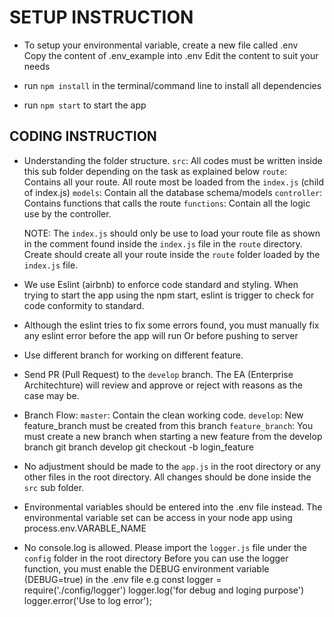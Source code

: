 # SETUP INSTRUCTION

- To setup your environmental variable, create a new file called .env  
  Copy the content of .env_example into .env 
  Edit the content to suit your needs

- run `npm install` in the terminal/command line to install all dependencies

- run `npm start` to start the app


## CODING INSTRUCTION

- Understanding the folder structure.
  `src`: All codes must be written inside this sub folder depending on the task as explained below
  `route`: Contains all your route. All route most be loaded from the `index.js` (child of index.js)
  `models`: Contain all the database schema/models
  `controller`: Contains functions that calls the route
  `functions`: Contain all the logic use by the controller.  

  NOTE: The `index.js` should only be use to load your route file as shown in the comment found inside the `index.js` file in the `route` directory. Create should create all your route inside the `route` folder loaded by the `index.js` file. 

- We use Eslint (airbnb) to enforce code standard and styling.
  When trying to start the app using the npm start, eslint is trigger to check for code conformity to standard.

- Although the eslint tries to fix some errors found, you must manually fix any eslint error before the app will run 
  Or before pushing to server

- Use different branch for working on different feature.

- Send PR (Pull Request) to the `develop` branch. 
  The EA (Enterprise Architechture) will review and approve or reject with reasons as the case may be.

- Branch Flow:
  `master`: Contain the clean working code.
  `develop`: New feature_branch must be created from this branch
  `feature_branch`: You must create a new branch when starting a new feature from the develop branch 
                    git branch develop
                    git checkout -b login_feature

- No adjustment should be made to the `app.js` in the root directory or any other files in the root directory. 
  All changes should be done inside the `src` sub folder.

- Environmental variables should be entered into the .env file instead. 
  The environmental variable set can be access in your node app using process.env.VARABLE_NAME

- No console.log is allowed. Please import the `logger.js` file under the `config` folder in the root directory
  Before you can use the logger function, you must enable the DEBUG environment variable (DEBUG=true) in the .env file
  e.g const logger = require('./config/logger')
      logger.log('for debug and loging purpose')
      logger.error('Use to log error'); 
